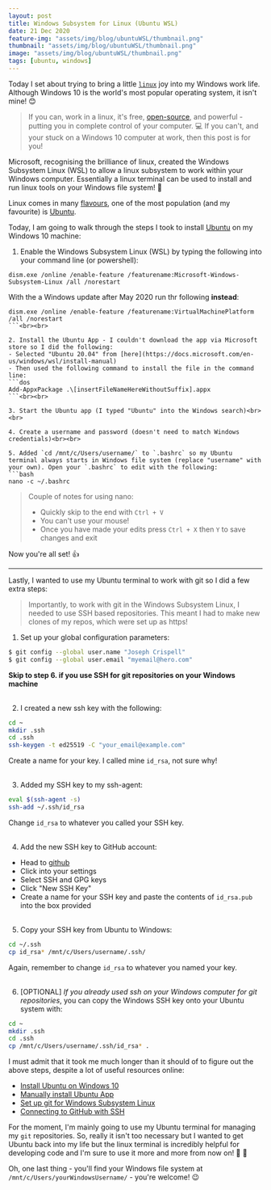 ```yaml
---
layout: post
title: Windows Subsystem for Linux (Ubuntu WSL)
date: 21 Dec 2020
feature-img: "assets/img/blog/ubuntuWSL/thumbnail.png"
thumbnail: "assets/img/blog/ubuntuWSL/thumbnail.png"
image: "assets/img/blog/ubuntuWSL/thumbnail.png" 
tags: [ubuntu, windows]
---
```


Today I set about trying to bring a little [`linux`](https://www.linux.com/what-is-linux/) joy into my Windows work life. Although Windows 10 is the world's most popular operating system, it isn't mine! 😊 


> If you can, work in a linux, it's free, [open-source](https://opensource.com/resources/what-open-source), and powerful - putting you in complete control of your computer. 💻 If you can't, and your stuck on a Windows 10 computer at work, then this post is for you!

Microsoft, recognising the brilliance of linux, created the Windows Subsystem Linux (WSL) to allow a linux subsystem to work within your Windows computer. Essentially a linux terminal can be used to install and run linux tools on your Windows file system! 📁

Linux comes in many [flavours](https://www.tecmint.com/linux-distro-for-power-users/), one of the most population (and my favourite) is [Ubuntu](https://ubuntu.com/).

Today, I am going to walk through the steps I took to install [Ubuntu]() on my Windows 10 machine:

1. Enable the Windows Subsystem Linux (WSL) by typing the following into your command line (or powershell):
  ```dos
  dism.exe /online /enable-feature /featurename:Microsoft-Windows-Subsystem-Linux /all /norestart
  ```
  With the a Windows update after May 2020 run thr following **instead**:
  ```dos
  dism.exe /online /enable-feature /featurename:VirtualMachinePlatform /all /norestart
  ```<br><br>

2. Install the Ubuntu App - I couldn't download the app via Microsoft store so I did the following:
  - Selected "Ubuntu 20.04" from [here](https://docs.microsoft.com/en-us/windows/wsl/install-manual)
  - Then used the following command to install the file in the command line:
  ```dos
  Add-AppxPackage .\[insertFileNameHereWithoutSuffix].appx
  ```<br><br>

3. Start the Ubuntu app (I typed "Ubuntu" into the Windows search)<br><br>

4. Create a username and password (doesn't need to match Windows credentials)<br><br>

5. Added `cd /mnt/c/Users/username/` to `.bashrc` so my Ubuntu terminal always starts in Windows file system (replace "username" with your own). Open your `.bashrc` to edit with the following:
  ```bash
  nano -c ~/.bashrc
  ```

  > Couple of notes for using nano:
  > - Quickly skip to the end with `Ctrl + V`
  > - You can't use your mouse!
  > - Once you have made your edits press `Ctrl + X` then `Y` to save changes and exit

Now you're all set! 👍 

---

Lastly, I wanted to use my Ubuntu terminal to work with git so I did a few extra steps:

> Importantly, to work with git in the Windows Subsystem Linux, I needed to use SSH based repositories. This meant I had to make new clones of my repos, which were set up as https!

1. Set up your global configuration parameters:
  ```bash
  $ git config --global user.name "Joseph Crispell"
  $ git config --global user.email "myemail@hero.com"
  ```
**Skip to step 6. if you use SSH for git repositories on your Windows machine**<br><br>

2. I created a new ssh key with the following:
  ```bash
  cd ~
  mkdir .ssh
  cd .ssh
  ssh-keygen -t ed25519 -C "your_email@example.com"
  ```
  Create a name for your key. I called mine `id_rsa`, not sure why!<br><br>

3. Added my SSH key to my ssh-agent:
  ```bash
  eval $(ssh-agent -s)
  ssh-add ~/.ssh/id_rsa
  ```
  Change `id_rsa` to whatever you called your SSH key.<br><br>

4. Add the new SSH key to GitHub account:
  - Head to [github](https://github.com/)
  - Click into your settings
  - Select SSH and GPG keys
  - Click "New SSH Key"
  - Create a name for your SSH key and paste the contents of `id_rsa.pub` into the box provided<br><br>

5. Copy your SSH key from Ubuntu to Windows:
  ```bash
  cd ~/.ssh
  cp id_rsa* /mnt/c/Users/username/.ssh/
  ```
  Again, remember to change `id_rsa` to whatever you named your key.<br><br>

6. [OPTIONAL] *If you already used ssh on your Windows computer for git repositories*, you can copy the Windows SSH key onto your Ubuntu system with:
  ```bash
  cd ~
  mkdir .ssh
  cd .ssh
  cp /mnt/c/Users/username/.ssh/id_rsa* .
  ```

I must admit that it took me much longer than it should of to figure out the above steps, despite a lot of useful resources online:
- [Install Ubuntu on Windows 10](https://ubuntu.com/tutorials/ubuntu-on-windows#1-overview)
- [Manually install Ubuntu App](https://docs.microsoft.com/en-us/windows/wsl/install-manual)
- [Set up git for Windows Subsystem Linux](https://peteoshea.co.uk/setup-git-in-wsl/)
- [Connecting to GitHub with SSH](https://docs.github.com/en/free-pro-team@latest/github/authenticating-to-github/connecting-to-github-with-ssh)

For the moment, I'm mainly going to use my Ubuntu terminal for managing my `git` repositories. So, really it isn't too necessary but I wanted to get Ubuntu back into my life but the linux terminal is incredibly helpful for developing code and I'm sure to use it more and more from now on! 🐧 🎉

Oh, one last thing - you'll find your Windows file system at `/mnt/c/Users/yourWindowsUsername/` - you're welcome! 😉